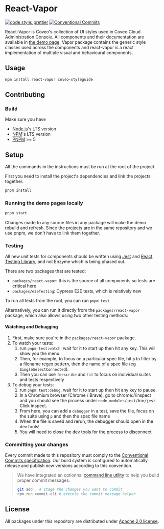 # React-Vapor

[![code style: prettier](https://img.shields.io/badge/code_style-prettier-ff69b4.svg?style=flat-square)](https://github.com/prettier/prettier)
[![Conventional Commits](https://img.shields.io/badge/Conventional%20Commits-1.0.0-yellow.svg?style=flat-square&logo=appveyor)](https://conventionalcommits.org)

React-Vapor is Coveo's collection of UI styles used in Coveo Cloud Administration Console. All components and their documentation are available in [the demo page](https://vapor.coveo.com/). Vapor package contains the generic style classes used across the components and react-vapor is a react implementation of multiple visual and behavioural components.

## Usage

```bash
npm install react-vapor coveo-styleguide
```

## Contributing

### Build

Make sure you have

-   [Node.js](https://nodejs.org/)'s LTS version
-   [NPM](https://www.npmjs.com/package/npm)'s LTS version
-   [PNPM](https://pnpm.io/installation) >= 5

## Setup

All the commands in the instructions must be run at the root of the project.

First you need to install the project's dependencies and link the projects together.

```bash
pnpm install
```

### Running the demo pages locally

```bash
pnpm start
```

Changes made to any source files in any package will make the demo rebuild and refresh. Since the projects are in the same repository and we use pnpm, we don't have to link them together.

### Testing

All new unit tests for components should be written using [Jest](https://jestjs.io/) and [React Testing Library](https://testing-library.com/), and not Enzyme which is being phased out.

There are two packages that are tested:

- `packages/react-vapor`: this is the source of all components so tests are critical here
- `packages/e2eTesting`: Cypress E2E tests, which is relatively new

To run all tests from the root, you can run `pnpm test`

Alternatively, you can run it directly from the `packages/react-vapor` package, which also allows using two other testing methods:

#### Watching and Debugging

1. First, make sure you're in the `packages/react-vapor` package.
2. To watch your tests:
   1. run `pnpm test:watch`, wait for it to start up then hit any key. This will show you the menu. 
   2. Then, for example, to focus on a particular spec file, hit `p` to filter by a filename regex pattern, then the name of a spec file (eg `SingleSelectConnected`). 
   3. Then you can use `fdescribe` and `fit` to focus on individual suites and tests respectively
3. To debug your tests:
   1. run `pnpm test:debug`, wait for it to start up then hit any key to pause. 
   2. In a Chromium browser (Chrome / Brave), go to chrome://inspect and you should see the process under `node_modules/jest/bin/jest`. Click inspect.
   3. From here, you can add a `debugger` in a test, save the file, focus on the suite using `p` and then the spec file name
   4. When the file is saved and rerun, the debugger should open in the dev tools!
   5. You will need to close the dev tools for the process to disconnect


### Committing your changes

Every commit made to this repository must comply to the [Conventional Commits specification](https://www.conventionalcommits.org/). Our build system is configured to automatically release and publish new versions according to this convention.

> We have integrated an optionnal [command line utility](https://github.com/commitizen/cz-cli) to help you build proper commit messages.
>
> ```bash
> git add . # stage the changes you want to commit
> npm run commit-cli # execute the commit message helper
> ```

## License

All packages under this repository are distributed under [Apache 2.0 license](LICENSE).
